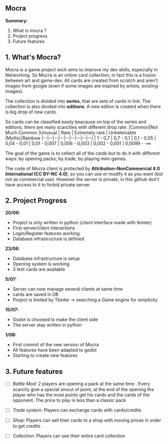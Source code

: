 

## Mocra
**Summary:**

 1. What is mocra ?
 2. Project progress
 3. Future features
 
 ## 1. What's Mocra?
Mocra is a game project wich aims to improve my dev skills, especially in Networking. So Mocra is an online card collection, in fact this is a fusion between art and game-dev. All cards are created from scratch and aren't images from google (even if some images are inspired by artists, existing images).

The collection is divided into **series**, that are sets of cards in link. The collection is also divided into **editions**. A new edtion is created when there is big drop of new cards.

So cards can be classified easily beacause on top of the series and editions, there are many scarcities with different drop rate:
|Common|Not Much Common  |Unusual | Rare | Extremely rare | Unbeleivable |Mythic|Rainbow
|--|--|--|--|--|--|--|--|--|
| 1 - 0,7 | 0,7 - 0,1 |  0,1 - 0,05 | 0,04 - 0,01 | 0,01 - 0,007 | 0,006 - 0,003 | 0,002 - 0,001 | 0,0099 - -∞

The goal of the game is to cellect all of the cards but to do it with different ways: by opening packs, by trade, by playing mini-games.

The code of Mocra client is protected by **Attribution-NonCommercial 4.0 International (CC BY-NC 4.0)**, so you can use or modify it as you want (but not as commercial use). However the server is private, in this github don't have access to it to forbid private server.


## 2. Project Progress

**20/06:**

 - Project is only written in python (client interface made with tkinter)
 - First server/client interactions 
 - Login/Register features working
 - Database infrastructure is defined
 
 **23/06**:
 
 - Database infrastructure is setup
 - Opening system is working 
 - 3 test cards are available

**5/07:**

 - Server can now manage several clients at same time
 - cards are saved in DB
 - Project is limited by Tkinter -> searching a Game engine for simplicity

**15/07:**

 - Godot is choosed to make the client side
 - The server stay written in python

**1/08:**

 - First commit of the new version of Mocra
 - All features have been adapted to godot
 - Starting to create new features

## 3. Future features

 - [ ] *Battle Mod:* 2 players are opening a pack at the same time . Every scarcity give a special amout of point, at the end of the opening the player who has the most points get his cards and the cards of the opponent. The price to play is less than a classic pack 
 
 - [ ] *Trade system:* Players can exchange cards with cards/credits
 
 - [ ] *Shop:* Players can sell their cards to a shop with moving prices in order to get credits
 
 
 - [ ] *Collection*: Players can see their entire card collection

 


